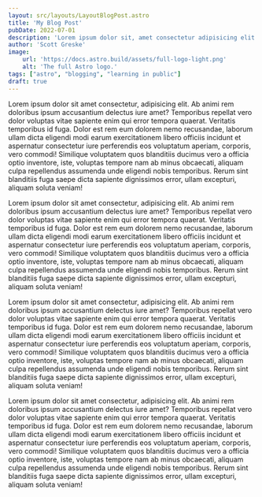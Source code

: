 ```yaml
---
layout: src/layouts/LayoutBlogPost.astro
title: 'My Blog Post'
pubDate: 2022-07-01
description: 'Lorem ipsum dolor sit, amet consectetur adipisicing elit. Quia, animi.'
author: 'Scott Greske'
image:
    url: 'https://docs.astro.build/assets/full-logo-light.png' 
    alt: 'The full Astro logo.'
tags: ["astro", "blogging", "learning in public"]
draft: true
---
```


Lorem ipsum dolor sit amet consectetur, adipisicing elit. Ab animi rem doloribus ipsum accusantium delectus iure amet? Temporibus repellat vero dolor voluptas vitae sapiente enim qui error tempora quaerat. Veritatis temporibus id fuga. Dolor est rem eum dolorem nemo recusandae, laborum ullam dicta eligendi modi earum exercitationem libero officiis incidunt et aspernatur consectetur iure perferendis eos voluptatum aperiam, corporis, vero commodi! Similique voluptatem quos blanditiis ducimus vero a officia optio inventore, iste, voluptas tempore nam ab minus obcaecati, aliquam culpa repellendus assumenda unde eligendi nobis temporibus. Rerum sint blanditiis fuga saepe dicta sapiente dignissimos error, ullam excepturi, aliquam soluta veniam!

Lorem ipsum dolor sit amet consectetur, adipisicing elit. Ab animi rem doloribus ipsum accusantium delectus iure amet? Temporibus repellat vero dolor voluptas vitae sapiente enim qui error tempora quaerat. Veritatis temporibus id fuga. Dolor est rem eum dolorem nemo recusandae, laborum ullam dicta eligendi modi earum exercitationem libero officiis incidunt et aspernatur consectetur iure perferendis eos voluptatum aperiam, corporis, vero commodi! Similique voluptatem quos blanditiis ducimus vero a officia optio inventore, iste, voluptas tempore nam ab minus obcaecati, aliquam culpa repellendus assumenda unde eligendi nobis temporibus. Rerum sint blanditiis fuga saepe dicta sapiente dignissimos error, ullam excepturi, aliquam soluta veniam!

Lorem ipsum dolor sit amet consectetur, adipisicing elit. Ab animi rem doloribus ipsum accusantium delectus iure amet? Temporibus repellat vero dolor voluptas vitae sapiente enim qui error tempora quaerat. Veritatis temporibus id fuga. Dolor est rem eum dolorem nemo recusandae, laborum ullam dicta eligendi modi earum exercitationem libero officiis incidunt et aspernatur consectetur iure perferendis eos voluptatum aperiam, corporis, vero commodi! Similique voluptatem quos blanditiis ducimus vero a officia optio inventore, iste, voluptas tempore nam ab minus obcaecati, aliquam culpa repellendus assumenda unde eligendi nobis temporibus. Rerum sint blanditiis fuga saepe dicta sapiente dignissimos error, ullam excepturi, aliquam soluta veniam!

Lorem ipsum dolor sit amet consectetur, adipisicing elit. Ab animi rem doloribus ipsum accusantium delectus iure amet? Temporibus repellat vero dolor voluptas vitae sapiente enim qui error tempora quaerat. Veritatis temporibus id fuga. Dolor est rem eum dolorem nemo recusandae, laborum ullam dicta eligendi modi earum exercitationem libero officiis incidunt et aspernatur consectetur iure perferendis eos voluptatum aperiam, corporis, vero commodi! Similique voluptatem quos blanditiis ducimus vero a officia optio inventore, iste, voluptas tempore nam ab minus obcaecati, aliquam culpa repellendus assumenda unde eligendi nobis temporibus. Rerum sint blanditiis fuga saepe dicta sapiente dignissimos error, ullam excepturi, aliquam soluta veniam!